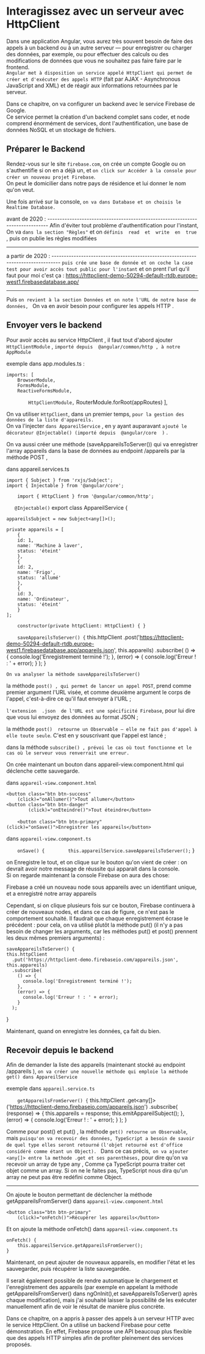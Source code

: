 # Interagissez avec un serveur avec HttpClient

Dans une application Angular, 
vous aurez très souvent besoin de faire des appels à un backend ou à un autre serveur — 
pour enregistrer ou charger des données, par exemple, 
ou pour effectuer des calculs ou des modifications de données que vous ne souhaitez pas faire faire par le frontend.  
`Angular met à disposition un service appelé HttpClient qui permet de créer et d'exécuter des appels HTTP` 
(fait par AJAX - Asynchronous JavaScript and XML) 
et de réagir aux informations retournées par le serveur.

Dans ce chapitre, on va configurer un backend avec le service Firebase de Google.  
Ce service permet la création d'un backend complet sans coder, 
et node comprend énormément de services, dont l'authentification, 
une base de données NoSQL et un stockage de fichiers.

## Préparer le Backend

Rendez-vous sur le site `firebase.com`, on crée un compte Google ou on s'authentifie si on en a déjà un, 
et `on click sur Accéder à la console pour créer un nouveau projet Firebase`.  
On peut le domicilier dans notre pays de résidence et lui donner le nom qu'on veut.


Une fois arrivé sur la console, `on va dans Database et on choisis le Realtime Database.`

avant de 2020 : ------------------------------------------------------------------------------
Afin d'éviter tout problème d'authentification pour l'instant, 
On va `dans la section "Règles"` et on `définis  read  et  write  en  true` , 
puis on publie les règles modifiées 

------------------------------------------------------------------------------------------------

a partir de 2020 : ---------------------------------------------------------------------------------
`puis crée une base de donnée et on coche la case test pour avoir accès tout public pour l'instant`
et on prent l'url qu'il faut
pour moi c'est ça : https://httpclient-demo-50294-default-rtdb.europe-west1.firebasedatabase.app/

-----------------------------------------------------------------------------------------------------

Puis `on revient à la section Données et on note l'URL de notre base de données, `
On va en avoir besoin pour configurer les appels HTTP .


## Envoyer vers le backend

Pour avoir accès au service HttpClient , il faut tout d'abord ajouter `HttpClientModule` , 
`importé depuis  @angular/common/http , à notre  AppModule`  


exemple dans app.modules.ts :

    imports: [
        BrowserModule,
        FormsModule,
        ReactiveFormsModule,
`        HttpClientModule,`
        RouterModule.forRoot(appRoutes)
    ],


On va utiliser `HttpClient`, dans un premier temps, 
`pour la gestion des données de la liste d'appareils.`  
On va l'injecter `dans AppareilService` , 
en y ayant auparavant `ajouté le décorateur @Injectable() (importé depuis  @angular/core  )` .


On va aussi créer une méthode (saveAppareilsToServer()) qui va enregistrer l'array appareils dans la base de données au endpoint  /appareils par la méthode POST , 


dans appareil.services.ts

    import { Subject } from 'rxjs/Subject';
    import { Injectable } from '@angular/core';
`    import { HttpClient } from '@angular/common/http';`

 `   @Injectable()`
    export class AppareilService {

    appareilsSubject = new Subject<any[]>();

    private appareils = [
        {
        id: 1,
        name: 'Machine à laver',
        status: 'éteint'
        },
        {
        id: 2,
        name: 'Frigo',
        status: 'allumé'
        },
        {
        id: 3,
        name: 'Ordinateur',
        status: 'éteint'
        }
    ];
    
`    constructor(private httpClient: HttpClient) { }`

`    saveAppareilsToServer() {`
        this.httpClient
        .post('https://httpclient-demo-50294-default-rtdb.europe-west1.firebasedatabase.app/appareils.json', this.appareils)
        .subscribe(
            () => {
            console.log('Enregistrement terminé !');
            },
            (error) => {
            console.log('Erreur ! : ' + error);
            }
        );
    }



`On va analyser la méthode saveAppareilsToServer()`

la méthode  `post() , qui permet de lancer un appel POST`, 
prend comme premier argument l'URL visée, et comme deuxième argument le corps de l'appel, c'est-à-dire ce qu'il faut envoyer à l'URL ;

`l'extension  .json  de l'URL est une spécificité Firebase`, pour lui dire que vous lui envoyez des données au format JSON ;

la méthode  `post()  retourne un Observable — elle ne fait pas d'appel à elle toute seule`.  C'est en y souscrivant que l'appel est lancé ;

dans la méthode  `subscribe() , prévoi le cas où tout fonctionne et le cas où le serveur vous renverrait une erreur.`



On crée maintenant un bouton dans appareil-view.component.html qui déclenche cette sauvegarde.

dans `appareil-view.component.html`

    <button class="btn btn-success"
        (click)="onAllumer()">Tout allumer</button>
    <button class="btn btn-danger"
            (click)="onEteindre()">Tout éteindre</button>
`    <button class="btn btn-primary"`
`            (click)="onSave()">Enregistrer les appareils</button>`


dans `appareil-view.component.ts`

`    onSave() {`
`        this.appareilService.saveAppareilsToServer();`
    }



on Enregistre le tout, et on clique sur le bouton qu'on vient de créer : 
on devrait avoir notre message de réussite qui apparait dans la console.  
Si on regarde maintenant la console Firebase on aura des chose:


Firebase a créé un nouveau node sous  appareils  avec un identifiant unique, et a enregistré notre array  appareils


Cependant, si on clique plusieurs fois sur ce bouton, Firebase continuera à créer de nouveaux nodes,
 et dans ce cas de figure, ce n'est pas le comportement souhaité. 
 Il faudrait que chaque enregistrement écrase le précédent : 
 pour cela, on va utilisé plutôt la méthode put() (il n'y a pas besoin de changer les arguments,
car les méthodes put() et post() prennent les deux mêmes premiers arguments) :

    saveAppareilsToServer() {
    this.httpClient
      .put('https://httpclient-demo.firebaseio.com/appareils.json', this.appareils)
      .subscribe(
        () => {
          console.log('Enregistrement terminé !');
        },
        (error) => {
          console.log('Erreur ! : ' + error);
        }
      );
}

Maintenant, quand on enregistre les données, ça fait du bien.


## Recevoir depuis le backend

Afin de demander la liste des appareils (maintenant stocké au endpoint  /appareils ), 
`on va créer une nouvelle méthode qui emploie la méthode get() dans AppareilService`

exemple dans `appareil.service.ts`

`    getAppareilsFromServer() {`
        this.httpClient
        .get<any[]>('https://httpclient-demo.firebaseio.com/appareils.json')
        .subscribe(
            (response) => {
            this.appareils = response;
            this.emitAppareilSubject();
            },
            (error) => {
            console.log('Erreur ! : ' + error);
            }
        );
    }


Comme pour post() et put() , la méthode `get() retourne un Observable`, 
mais `puisqu'on va recevoir des données, TypeScript a besoin de savoir de quel type elles seront retourné` 
`(l'objet retourné est d'office considéré comme étant un Object). ` 
Dans ce cas précis,` on va ajouter <any[]> entre la methode .get et ses parenthèses,` 
pour dire qu'on va recevoir un array de type any , 
Comme ça TypeScript pourra traiter cet objet comme un array.
Si on ne le faites pas, TypeScript nous dira qu'un array ne peut pas être redéfini comme Object.

-------------------------------------------------------

On ajoute le bouton permettant de déclencher la méthode getAppareilsFromServer()
dans `appareil-view.component.html`

    <button class="btn btn-primary"
        (click)="onFetch()">Récupérer les appareils</button>

Et on ajoute la méthode onFetch() dans `appareil-view.component.ts`

    onFetch() {
        this.appareilService.getAppareilsFromServer();
    }

Maintenant, on peut ajouter de nouveaux appareils, en modifier l'état et les sauvegarder, 
puis récupérer la liste sauvegardée.


Il serait également possible de rendre automatique le chargement et l'enregistrement des appareils 
(par exemple en appelant la méthode  getAppareilsFromServer() dans ngOnInit(),et saveAppareilsToServer()  après chaque modification), 
mais j'ai souhaité laisser la possibilité de les exécuter manuellement afin de voir le résultat de manière plus concrète.

Dans ce chapitre, on a appris à passer des appels à un serveur HTTP avec le service HttpClient. 
On a utilisé un backend Firebase pour cette démonstration. 
En effet, Firebase propose une API beaucoup plus flexible que des appels HTTP simples afin de profiter pleinement des services proposés.